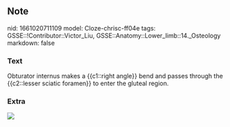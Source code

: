 ## Note
nid: 1661020711109
model: Cloze-chrisc-ff04e
tags: GSSE::!Contributor::Victor_Liu, GSSE::Anatomy::Lower_limb::14._Osteology
markdown: false

### Text
Obturator internus makes a {{c1::right angle}} bend and passes through the {{c2::lesser sciatic foramen}} to enter the gluteal region.

### Extra
<img src="3-s2.0-B9780128032282000039-f03-05-9780128032282.jpg">
